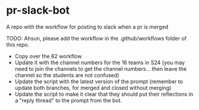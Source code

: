 # pr-slack-bot

A repo with the workflow for posting to slack when a pr is merged

TODO: Ahsun, please add the workflow in the .github/workflows folder of this repo.

* Copy over the 82 workflow
* Update it with the channel numbers for the 16 teams in S24 (you may need to join the channels to get the channel numbers... then leave the channel so the students are not confused)
* Update the script with the latest version of the prompt (remember to update both branches, for merged and closed without merging)
* Update the script to make it clear that they should put their reflections in a "reply thread" to the prompt from the bot.

  
